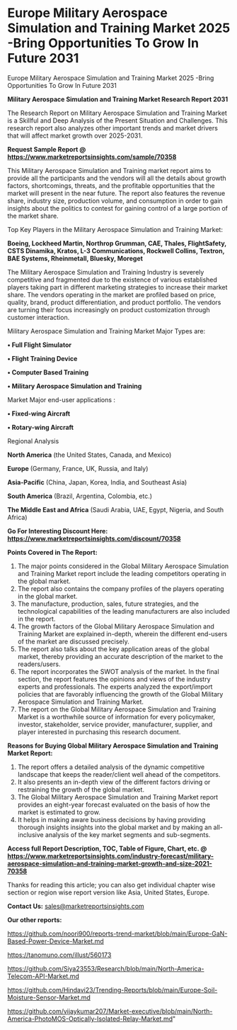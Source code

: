 # Europe Military Aerospace Simulation and Training Market 2025 -Bring Opportunities To Grow In Future 2031
 Europe Military Aerospace Simulation and Training Market 2025 -Bring Opportunities To Grow In Future 2031

<strong>Military Aerospace Simulation and Training Market Research Report 2031</strong>

The Research Report on Military Aerospace Simulation and Training Market is a Skillful and Deep Analysis of the Present Situation and Challenges. This research report also analyzes other important trends and market drivers that will affect market growth over 2025-2031.

<strong>Request Sample Report @ <a href=https://www.marketreportsinsights.com/sample/70358>https://www.marketreportsinsights.com/sample/70358</a></strong>

This Military Aerospace Simulation and Training market report aims to provide all the participants and the vendors will all the details about growth factors, shortcomings, threats, and the profitable opportunities that the market will present in the near future. The report also features the revenue share, industry size, production volume, and consumption in order to gain insights about the politics to contest for gaining control of a large portion of the market share.

Top Key Players in the Military Aerospace Simulation and Training Market:

<strong>Boeing, Lockheed Martin, Northrop Grumman, CAE, Thales, FlightSafety, CSTS Dinamika, Kratos, L-3 Communications, Rockwell Collins, Textron, BAE Systems, Rheinmetall, Bluesky, Moreget</strong>

The Military Aerospace Simulation and Training Industry is severely competitive and fragmented due to the existence of various established players taking part in different marketing strategies to increase their market share. The vendors operating in the market are profiled based on price, quality, brand, product differentiation, and product portfolio. The vendors are turning their focus increasingly on product customization through customer interaction.

Military Aerospace Simulation and Training Market Major Types are:

<strong>• Full Flight Simulator

• Flight Training Device

• Computer Based Training

• Military Aerospace Simulation and Training</strong>

Market Major end-user applications :

<strong>• Fixed-wing Aircraft

• Rotary-wing Aircraft</strong>

Regional Analysis

</u><strong><b>North America</b></strong> (the United States, Canada, and Mexico)

<strong><b>Europe </b></strong>(Germany, France, UK, Russia, and Italy)

<strong><b>Asia-Pacific</b></strong> (China, Japan, Korea, India, and Southeast Asia)

<strong><b>South America</b></strong> (Brazil, Argentina, Colombia, etc.)

<strong><b>The Middle East and Africa</b></strong> (Saudi Arabia, UAE, Egypt, Nigeria, and South Africa)

<strong>Go For Interesting Discount Here: <a href=https://www.marketreportsinsights.com/discount/70358>https://www.marketreportsinsights.com/discount/70358</a></strong>

<strong>Points Covered in The Report:</strong>
<ol>
  <li>The major points considered in the Global Military Aerospace Simulation and Training Market report include the leading competitors operating in the global market.</li>
  <li>The report also contains the company profiles of the players operating in the global market.</li>
  <li>The manufacture, production, sales, future strategies, and the technological capabilities of the leading manufacturers are also included in the report.</li>
  <li>The growth factors of the Global Military Aerospace Simulation and Training Market are explained in-depth, wherein the different end-users of the market are discussed precisely.</li>
  <li>The report also talks about the key application areas of the global market, thereby providing an accurate description of the market to the readers/users.</li>
  <li>The report incorporates the SWOT analysis of the market. In the final section, the report features the opinions and views of the industry experts and professionals. The experts analyzed the export/import policies that are favorably influencing the growth of the Global Military Aerospace Simulation and Training Market.</li>
  <li>The report on the Global Military Aerospace Simulation and Training Market is a worthwhile source of information for every policymaker, investor, stakeholder, service provider, manufacturer, supplier, and player interested in purchasing this research document.</li>
</ol>
<strong>Reasons for Buying Global Military Aerospace Simulation and Training Market Report:</strong>

<ol>
  <li>The report offers a detailed analysis of the dynamic competitive landscape that keeps the reader/client well ahead of the competitors.</li>
  <li>It also presents an in-depth view of the different factors driving or restraining the growth of the global market.</li>
  <li>The Global Military Aerospace Simulation and Training Market report provides an eight-year forecast evaluated on the basis of how the market is estimated to grow.</li>
  <li>It helps in making aware business decisions by having providing thorough insights insights into the global market and by making an all-inclusive analysis of the key market segments and sub-segments.</li>
</ol>
<strong>Access full Report Description, TOC, Table of Figure, Chart, etc. @ <a href=https://www.marketreportsinsights.com/industry-forecast/military-aerospace-simulation-and-training-market-growth-and-size-2021-70358>https://www.marketreportsinsights.com/industry-forecast/military-aerospace-simulation-and-training-market-growth-and-size-2021-70358</a></strong>


Thanks for reading this article; you can also get individual chapter wise section or region wise report version like Asia, United States, Europe.

<strong>Contact Us:</strong>
sales@marketreportsinsights.com

<strong>Our other reports:</strong>

<a href=https://github.com/noori900/reports-trend-market/blob/main/Europe-GaN-Based-Power-Device-Market.md>https://github.com/noori900/reports-trend-market/blob/main/Europe-GaN-Based-Power-Device-Market.md</a>

<a href=https://tanomuno.com/illust/560173>https://tanomuno.com/illust/560173</a>

<a href=https://github.com/Siya23553/Research/blob/main/North-America-Telecom-API-Market.md>https://github.com/Siya23553/Research/blob/main/North-America-Telecom-API-Market.md</a>

<a href=https://github.com/Hindavi23/Trending-Reports/blob/main/Europe-Soil-Moisture-Sensor-Market.md>https://github.com/Hindavi23/Trending-Reports/blob/main/Europe-Soil-Moisture-Sensor-Market.md</a>

<a href=https://github.com/vijaykumar207/Market-executive/blob/main/North-America-PhotoMOS-Optically-Isolated-Relay-Market.md>https://github.com/vijaykumar207/Market-executive/blob/main/North-America-PhotoMOS-Optically-Isolated-Relay-Market.md</a>"
